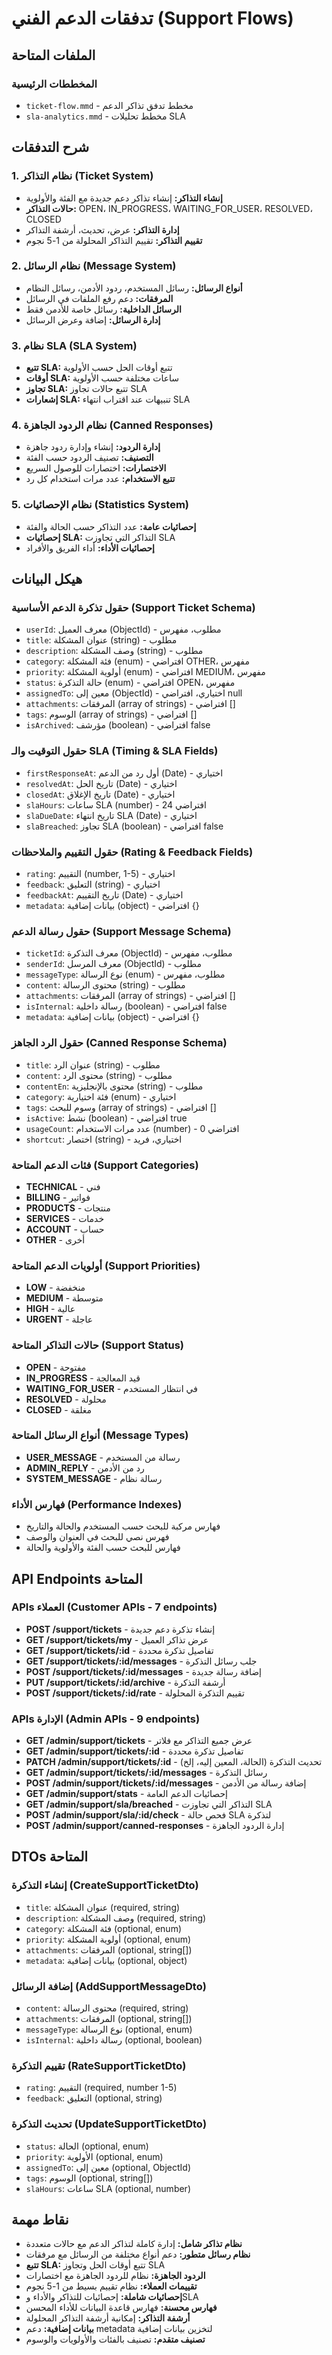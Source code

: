 # تدفقات الدعم الفني (Support Flows)

## الملفات المتاحة

### المخططات الرئيسية
- `ticket-flow.mmd` - مخطط تدفق تذاكر الدعم
- `sla-analytics.mmd` - مخطط تحليلات SLA

## شرح التدفقات

### 1. نظام التذاكر (Ticket System)
- **إنشاء التذاكر:** إنشاء تذاكر دعم جديدة مع الفئة والأولوية
- **حالات التذاكر:** OPEN، IN_PROGRESS، WAITING_FOR_USER، RESOLVED، CLOSED
- **إدارة التذاكر:** عرض، تحديث، أرشفة التذاكر
- **تقييم التذاكر:** تقييم التذاكر المحلولة من 1-5 نجوم

### 2. نظام الرسائل (Message System)
- **أنواع الرسائل:** رسائل المستخدم، ردود الأدمن، رسائل النظام
- **المرفقات:** دعم رفع الملفات في الرسائل
- **الرسائل الداخلية:** رسائل خاصة للأدمن فقط
- **إدارة الرسائل:** إضافة وعرض الرسائل

### 3. نظام SLA (SLA System)
- **تتبع SLA:** تتبع أوقات الحل حسب الأولوية
- **أوقات SLA:** ساعات مختلفة حسب الأولوية
- **تجاوز SLA:** تتبع حالات تجاوز SLA
- **إشعارات SLA:** تنبيهات عند اقتراب انتهاء SLA

### 4. نظام الردود الجاهزة (Canned Responses)
- **إدارة الردود:** إنشاء وإدارة ردود جاهزة
- **التصنيف:** تصنيف الردود حسب الفئة
- **الاختصارات:** اختصارات للوصول السريع
- **تتبع الاستخدام:** عدد مرات استخدام كل رد

### 5. نظام الإحصائيات (Statistics System)
- **إحصائيات عامة:** عدد التذاكر حسب الحالة والفئة
- **إحصائيات SLA:** التذاكر التي تجاوزت SLA
- **إحصائيات الأداء:** أداء الفريق والأفراد

## هيكل البيانات

### حقول تذكرة الدعم الأساسية (Support Ticket Schema)
- `userId`: معرف العميل (ObjectId) - مطلوب، مفهرس
- `title`: عنوان المشكلة (string) - مطلوب
- `description`: وصف المشكلة (string) - مطلوب
- `category`: فئة المشكلة (enum) - افتراضي OTHER، مفهرس
- `priority`: أولوية المشكلة (enum) - افتراضي MEDIUM، مفهرس
- `status`: حالة التذكرة (enum) - افتراضي OPEN، مفهرس
- `assignedTo`: معين إلى (ObjectId) - اختياري، افتراضي null
- `attachments`: المرفقات (array of strings) - افتراضي []
- `tags`: الوسوم (array of strings) - افتراضي []
- `isArchived`: مؤرشف (boolean) - افتراضي false

### حقول التوقيت والـ SLA (Timing & SLA Fields)
- `firstResponseAt`: أول رد من الدعم (Date) - اختياري
- `resolvedAt`: تاريخ الحل (Date) - اختياري
- `closedAt`: تاريخ الإغلاق (Date) - اختياري
- `slaHours`: ساعات SLA (number) - افتراضي 24
- `slaDueDate`: تاريخ انتهاء SLA (Date) - اختياري
- `slaBreached`: تجاوز SLA (boolean) - افتراضي false

### حقول التقييم والملاحظات (Rating & Feedback Fields)
- `rating`: التقييم (number, 1-5) - اختياري
- `feedback`: التعليق (string) - اختياري
- `feedbackAt`: تاريخ التقييم (Date) - اختياري
- `metadata`: بيانات إضافية (object) - افتراضي {}

### حقول رسالة الدعم (Support Message Schema)
- `ticketId`: معرف التذكرة (ObjectId) - مطلوب، مفهرس
- `senderId`: معرف المرسل (ObjectId) - مطلوب
- `messageType`: نوع الرسالة (enum) - مطلوب، مفهرس
- `content`: محتوى الرسالة (string) - مطلوب
- `attachments`: المرفقات (array of strings) - افتراضي []
- `isInternal`: رسالة داخلية (boolean) - افتراضي false
- `metadata`: بيانات إضافية (object) - افتراضي {}

### حقول الرد الجاهز (Canned Response Schema)
- `title`: عنوان الرد (string) - مطلوب
- `content`: محتوى الرد (string) - مطلوب
- `contentEn`: محتوى بالإنجليزية (string) - مطلوب
- `category`: فئة اختيارية (enum) - اختياري
- `tags`: وسوم للبحث (array of strings) - افتراضي []
- `isActive`: نشط (boolean) - افتراضي true
- `usageCount`: عدد مرات الاستخدام (number) - افتراضي 0
- `shortcut`: اختصار (string) - اختياري، فريد

### فئات الدعم المتاحة (Support Categories)
- **TECHNICAL** - فني
- **BILLING** - فواتير
- **PRODUCTS** - منتجات
- **SERVICES** - خدمات
- **ACCOUNT** - حساب
- **OTHER** - أخرى

### أولويات الدعم المتاحة (Support Priorities)
- **LOW** - منخفضة
- **MEDIUM** - متوسطة
- **HIGH** - عالية
- **URGENT** - عاجلة

### حالات التذاكر المتاحة (Support Status)
- **OPEN** - مفتوحة
- **IN_PROGRESS** - قيد المعالجة
- **WAITING_FOR_USER** - في انتظار المستخدم
- **RESOLVED** - محلولة
- **CLOSED** - مغلقة

### أنواع الرسائل المتاحة (Message Types)
- **USER_MESSAGE** - رسالة من المستخدم
- **ADMIN_REPLY** - رد من الأدمن
- **SYSTEM_MESSAGE** - رسالة نظام

### فهارس الأداء (Performance Indexes)
- فهارس مركبة للبحث حسب المستخدم والحالة والتاريخ
- فهرس نصي للبحث في العنوان والوصف
- فهارس للبحث حسب الفئة والأولوية والحالة

## API Endpoints المتاحة

### APIs العملاء (Customer APIs - 7 endpoints)
- **POST /support/tickets** - إنشاء تذكرة دعم جديدة
- **GET /support/tickets/my** - عرض تذاكر العميل
- **GET /support/tickets/:id** - تفاصيل تذكرة محددة
- **GET /support/tickets/:id/messages** - جلب رسائل التذكرة
- **POST /support/tickets/:id/messages** - إضافة رسالة جديدة
- **PUT /support/tickets/:id/archive** - أرشفة التذكرة
- **POST /support/tickets/:id/rate** - تقييم التذكرة المحلولة

### APIs الإدارة (Admin APIs - 9 endpoints)
- **GET /admin/support/tickets** - عرض جميع التذاكر مع فلاتر
- **GET /admin/support/tickets/:id** - تفاصيل تذكرة محددة
- **PATCH /admin/support/tickets/:id** - تحديث التذكرة (الحالة، المعين إليه، إلخ)
- **GET /admin/support/tickets/:id/messages** - رسائل التذكرة
- **POST /admin/support/tickets/:id/messages** - إضافة رسالة من الأدمن
- **GET /admin/support/stats** - إحصائيات الدعم العامة
- **GET /admin/support/sla/breached** - التذاكر التي تجاوزت SLA
- **POST /admin/support/sla/:id/check** - فحص حالة SLA لتذكرة
- **POST /admin/support/canned-responses** - إدارة الردود الجاهزة

## DTOs المتاحة

### إنشاء التذكرة (CreateSupportTicketDto)
- `title`: عنوان المشكلة (required, string)
- `description`: وصف المشكلة (required, string)
- `category`: فئة المشكلة (optional, enum)
- `priority`: أولوية المشكلة (optional, enum)
- `attachments`: المرفقات (optional, string[])
- `metadata`: بيانات إضافية (optional, object)

### إضافة الرسائل (AddSupportMessageDto)
- `content`: محتوى الرسالة (required, string)
- `attachments`: المرفقات (optional, string[])
- `messageType`: نوع الرسالة (optional, enum)
- `isInternal`: رسالة داخلية (optional, boolean)

### تقييم التذكرة (RateSupportTicketDto)
- `rating`: التقييم (required, number 1-5)
- `feedback`: التعليق (optional, string)

### تحديث التذكرة (UpdateSupportTicketDto)
- `status`: الحالة (optional, enum)
- `priority`: الأولوية (optional, enum)
- `assignedTo`: معين إلى (optional, ObjectId)
- `tags`: الوسوم (optional, string[])
- `slaHours`: ساعات SLA (optional, number)

## نقاط مهمة
- **نظام تذاكر شامل:** إدارة كاملة لتذاكر الدعم مع حالات متعددة
- **نظام رسائل متطور:** دعم أنواع مختلفة من الرسائل مع مرفقات
- **تتبع SLA:** تتبع أوقات الحل وتجاوز SLA
- **الردود الجاهزة:** نظام للردود الجاهزة مع اختصارات
- **تقييمات العملاء:** نظام تقييم بسيط من 1-5 نجوم
- **إحصائيات شاملة:** إحصائيات للتذاكر والأداء وSLA
- **فهارس محسنة:** فهارس قاعدة البيانات للأداء المحسن
- **أرشفة التذاكر:** إمكانية أرشفة التذاكر المحلولة
- **بيانات إضافية:** دعم metadata لتخزين بيانات إضافية
- **تصنيف متقدم:** تصنيف بالفئات والأولويات والوسوم

